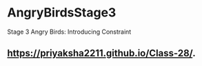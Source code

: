 # AngryBirdsStage3
Stage 3 Angry Birds: Introducing Constraint
## https://priyaksha2211.github.io/Class-28/.
